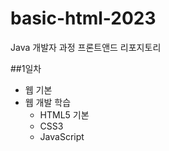 # basic-html-2023
Java 개발자 과정 프론트앤드 리포지토리

##1일차 
- 웹 기본
- 웹 개발 학습
    - HTML5 기본 
    - CSS3
    - JavaScript


